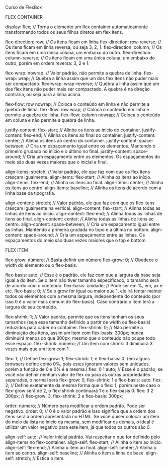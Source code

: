 Curso de FlexBox

FLEX CONTAINER

display: flex;
// Torna o elemento um flex container automaticamente transformando todos os seus filhos diretos em flex itens.

flex-direction: row;
// Os itens ficam em linha
flex-direction: row-reverse;
// Os itens ficam em linha reversa, ou seja 3, 2, 1.
flex-direction: column;
// Os itens ficam em uma única coluna, um embaixo do outro.
flex-direction: column-reverse;
// Os itens ficam em uma única coluna, um embaixo do outro, porém em ordem reversa: 3, 2 e 1.

flex-wrap: nowrap;
// Valor padrão, não permite a quebra de linha.
flex-wrap: wrap;
// Quebra a linha assim que um dos flex itens não puder mais ser compactado.
flex-wrap: wrap-reverse;
// Quebra a linha assim que um dos flex itens não puder mais ser compactado. A quebra é na direção contrária, ou seja para a linha acima.

flex-flow: row nowrap;
// Coloca o conteúdo em linha e não permite a quebra de linha.
flex-flow: row wrap;
// Coloca o conteúdo em linha e permite a quebra de linha.
flex-flow: column nowrap;
// Coloca o conteúdo em coluna e não permite a quebra de linha.

justify-content: flex-start;
// Alinha os itens ao início do container.
justify-content: flex-end;
// Alinha os itens ao final do container.
justify-content: center;
// Alinha os itens ao centro do container.
justify-content: space-between;
// Cria um espaçamento igual entre os elementos. Mantendo o primeiro grudado no início e o último no final.
justify-content: space-around;
// Cria um espaçamento entre os elementos. Os espaçamentos do meio são duas vezes maiores que o inicial e final.

align-items: stretch;
// Valor padrão, ele que faz com que os flex itens cresçam igualmente.
align-items: flex-start;
// Alinha os itens ao início.
align-items: flex-end;
// Alinha os itens ao final.
align-items: center;
// Alinha os itens ao centro.
align-items: baseline;
// Alinha os itens de acordo com a linha base da tipografia.

align-content: stretch;
// Valor padrão, ele que faz com que os flex itens cresçam igualmente na vertical.
align-content: flex-start;
// Alinha todas as linhas de itens ao início.
align-content: flex-end;
// Alinha todas as linhas de itens ao final.
align-content: center;
// Alinha todas as linhas de itens ao centro.
align-content: space-between;
// Cria um espaçamento igual entre as linhas. Mantendo a primeira grudada no topo e a última no bottom.
align-content: space-around;
// Cria um espaçamento entre as linhas. Os espaçamentos do meio são duas vezes maiores que o top e bottom.


FLEX ITEM

flex-grow: número;
// Basta definir um número
flex-grow: 0;
// Obedece o width do elemento ou o flex-basis.

flex-basis: auto;
// Esse é o padrão, ele faz com que a largura da base seja igual a do item. Se o item não tiver tamanho especificado, o tamanho será de acordo com o conteúdo.
flex-basis: unidade;
// Pode ser em %, em, px e etc.
flex-basis: 0;
// Se o grow for igual ou maior que 1, ele irá tentar manter todos os elementos com a mesma largura, independente do conteúdo (por isso 0 é o valor mais comum do flex-basis). Caso contrário o item terá a largura do seu conteúdo.

flex-shrink: 1;
// Valor padrão, permite que os itens tenham os seus tamanhos (seja esse tamanho definido a partir de width ou flex-basis) reduzidos para caber no container.
flex-shrink: 0;
// Não permite a diminuição dos itens, assim um item com flex-basis: 300px; nunca diminuirá menos do que 300px, mesmo que o conteúdo não ocupe todo esse espaço.
flex-shrink: número;
// Um item com shrink: 3 diminuirá 3 vezes mais que um item com 1.

flex: 1;
// Define flex-grow: 1; flex-shrink: 1; e flex-basis: 0; (em alguns browsers define como 0%, pois estes ignoram valores sem unidades, porém a função de 0 e 0% é a mesma.)
flex: 0 1 auto;
// Esse é o padrão, se você não definir nenhum valor de flex ou para as outras propriedades separadas, o normal será flex-grow: 0, flex-shrink: 1 e flex-basis: auto.
flex: 2;
// Define exatamente da mesma forma que o flex: 1; porém neste caso o flex-grow será de 2, o flex-shrink continuará 1 e o flex-basis 0.
flex: 3 2 300px;
// flex-grow: 3, flex-shrink: 2 e flex-basis: 300px;

order: número;
// Número para modificar a ordem padrão. Pode ser negativo.
order: 0;
// 0 é o valor padrão e isso significa que a ordem dos itens será a ordem apresentada no HTML. Se você quiser colocar um item do meio da lista no início da mesma, sem modificar os demais, o ideal é utilizar um valor negativo para este item, já que todos os outros são 0.

align-self: auto;
// Valor inicial padrão. Vai respeitar o que for definido pelo align-items no flex-container.
align-self: flex-start;
// Alinha o item ao início.
align-self: flex-end;
// Alinha o item ao final.
align-self: center;
// Alinha o item ao centro.
align-self: baseline;
// Alinha o item a linha de base.
align-self: stretch;
// Estica o item.